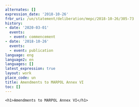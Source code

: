 ```yaml
---
alternates: []
expression_date: '2018-10-26'
frbr_uri: /un/statement/deliberation/mepc/2018-10-26/305-73
history:
- date: '2020-03-01'
  events:
  - event: commencement
- date: '2018-10-26'
  events:
  - event: publication
language: eng
language2: en
languages: []
latest_expression: true
layout: work
place_code: un
title: Amendments to MARPOL Annex VI
toc: []
---
```


<div>



  


<div class="coverpage">
  
    <h1>Amendments to MARPOL Annex VI</h1>
  
</div>







<span class="akn-akomaNtoso"><span class="akn-statement" data-name="statement"><span class="akn-mainBody"></span></span></span>





</div>